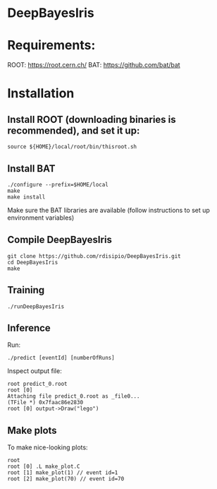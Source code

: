 # DeepBayesIris

# Requirements:
ROOT: https://root.cern.ch/
BAT: https://github.com/bat/bat

# Installation

## Install ROOT (downloading binaries is recommended), and set it up:
```
source ${HOME}/local/root/bin/thisroot.sh
```

## Install BAT
```
./configure --prefix=$HOME/local
make
make install
```

Make sure the BAT libraries are available (follow instructions to set up environment variables)

## Compile DeepBayesIris

```
git clone https://github.com/rdisipio/DeepBayesIris.git
cd DeepBayesIris
make
```

## Training

```
./runDeepBayesIris
```

## Inference

Run:

```
./predict [eventId] [numberOfRuns]
```

Inspect output file:

```
root predict_0.root
root [0] 
Attaching file predict_0.root as _file0...
(TFile *) 0x7faac86e2830
root [0] output->Draw("lego")
```

## Make plots
To make nice-looking plots:

```
root
root [0] .L make_plot.C 
root [1] make_plot(1) // event id=1
root [2] make_plot(70) // event id=70
```



